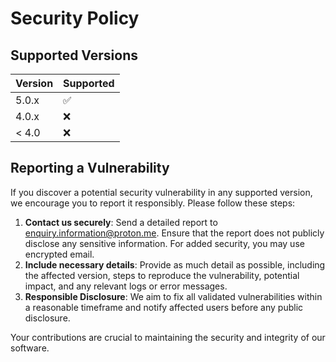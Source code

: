 # Security Policy

## Supported Versions

| Version | Supported |
| ------- | --------- |
| 5.0.x   | ✅        |
| 4.0.x   | ❌        |
| < 4.0   | ❌        |

## Reporting a Vulnerability
If you discover a potential security vulnerability in any supported version, we encourage you to report it responsibly. Please follow these steps:

1. **Contact us securely**: Send a detailed report to enquiry.information@proton.me. Ensure that the report does not publicly disclose any sensitive information. For added security, you may use encrypted email.
2. **Include necessary details**: Provide as much detail as possible, including the affected version, steps to reproduce the vulnerability, potential impact, and any relevant logs or error messages.
3. **Responsible Disclosure**: We aim to fix all validated vulnerabilities within a reasonable timeframe and notify affected users before any public disclosure.

Your contributions are crucial to maintaining the security and integrity of our software.
